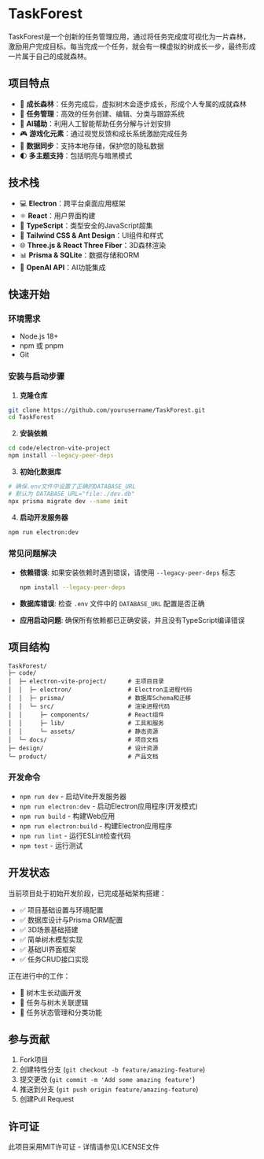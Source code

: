 # TaskForest

TaskForest是一个创新的任务管理应用，通过将任务完成度可视化为一片森林，激励用户完成目标。每当完成一个任务，就会有一棵虚拟的树成长一步，最终形成一片属于自己的成就森林。

## 项目特点

- 🌳 **成长森林**：任务完成后，虚拟树木会逐步成长，形成个人专属的成就森林
- 📝 **任务管理**：高效的任务创建、编辑、分类与跟踪系统
- 🤖 **AI辅助**：利用人工智能帮助任务分解与计划安排
- 🎮 **游戏化元素**：通过视觉反馈和成长系统激励完成任务
- 💾 **数据同步**：支持本地存储，保护您的隐私数据
- 🌓 **多主题支持**：包括明亮与暗黑模式

## 技术栈

- 💻 **Electron**：跨平台桌面应用框架
- ⚛️ **React**：用户界面构建
- 🧰 **TypeScript**：类型安全的JavaScript超集
- 🎨 **Tailwind CSS & Ant Design**：UI组件和样式
- 🌐 **Three.js & React Three Fiber**：3D森林渲染
- 📊 **Prisma & SQLite**：数据存储和ORM
- 🧠 **OpenAI API**：AI功能集成

## 快速开始

### 环境需求

- Node.js 18+
- npm 或 pnpm
- Git

### 安装与启动步骤

1. **克隆仓库**
```bash
git clone https://github.com/yourusername/TaskForest.git
cd TaskForest
```

2. **安装依赖**
```bash
cd code/electron-vite-project
npm install --legacy-peer-deps
```

3. **初始化数据库**
```bash
# 确保.env文件中设置了正确的DATABASE_URL
# 默认为 DATABASE_URL="file:./dev.db"
npx prisma migrate dev --name init
```

4. **启动开发服务器**
```bash
npm run electron:dev
```

### 常见问题解决

- **依赖错误**: 如果安装依赖时遇到错误，请使用 `--legacy-peer-deps` 标志
  ```bash
  npm install --legacy-peer-deps
  ```

- **数据库错误**: 检查 `.env` 文件中的 `DATABASE_URL` 配置是否正确

- **应用启动问题**: 确保所有依赖都已正确安装，并且没有TypeScript编译错误

## 项目结构

```
TaskForest/
├─ code/
│  ├─ electron-vite-project/      # 主项目目录
│  │  ├─ electron/                # Electron主进程代码
│  │  ├─ prisma/                  # 数据库Schema和迁移
│  │  └─ src/                     # 渲染进程代码
│  │     ├─ components/           # React组件
│  │     ├─ lib/                  # 工具和服务
│  │     └─ assets/               # 静态资源
│  └─ docs/                       # 项目文档
├─ design/                        # 设计资源
└─ product/                       # 产品文档
```

### 开发命令

- `npm run dev` - 启动Vite开发服务器
- `npm run electron:dev` - 启动Electron应用程序(开发模式)
- `npm run build` - 构建Web应用
- `npm run electron:build` - 构建Electron应用程序
- `npm run lint` - 运行ESLint检查代码
- `npm test` - 运行测试

## 开发状态

当前项目处于初始开发阶段，已完成基础架构搭建：

- ✅ 项目基础设置与环境配置
- ✅ 数据库设计与Prisma ORM配置
- ✅ 3D场景基础搭建
- ✅ 简单树木模型实现
- ✅ 基础UI界面框架
- ✅ 任务CRUD接口实现

正在进行中的工作：

- 🔄 树木生长动画开发
- 🔄 任务与树木关联逻辑
- 🔄 任务状态管理和分类功能

## 参与贡献

1. Fork项目
2. 创建特性分支 (`git checkout -b feature/amazing-feature`)
3. 提交更改 (`git commit -m 'Add some amazing feature'`)
4. 推送到分支 (`git push origin feature/amazing-feature`)
5. 创建Pull Request

## 许可证

此项目采用MIT许可证 - 详情请参见LICENSE文件